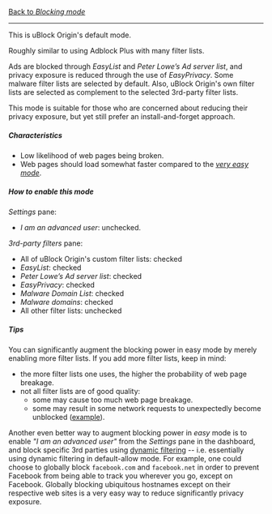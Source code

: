 [Back to _Blocking mode_](https://github.com/gorhill/uBlock/wiki/Blocking-mode)

***

This is uBlock Origin's default mode.

Roughly similar to using Adblock Plus with many filter lists.

Ads are blocked through _EasyList_ and _Peter Lowe’s Ad server list_, and privacy exposure is reduced through the use of _EasyPrivacy_. Some malware filter lists are selected by default. Also, uBlock Origin's own filter lists are selected as complement to the selected 3rd-party filter lists.

This mode is suitable for those who are concerned about reducing their privacy exposure, but yet still prefer an install-and-forget approach.

##### Characteristics

- Low likelihood of web pages being broken.
- Web pages should load somewhat faster compared to the [_very easy mode_](https://github.com/gorhill/uBlock/wiki/Blocking-mode:-very-easy-mode).

##### How to enable this mode

_Settings_ pane:
- _I am an advanced user_: unchecked.

_3rd-party filters_ pane:
- All of uBlock Origin's custom filter lists: checked
- _EasyList_: checked
- _Peter Lowe’s Ad server list_: checked
- _EasyPrivacy_: checked
- _Malware Domain List‎_: checked
- _Malware domains_: checked
- All other filter lists: unchecked

##### Tips

You can significantly augment the blocking power in easy mode by merely enabling more filter lists. If you add more filter lists, keep in mind:

- the more filter lists one uses, the higher the probability of web page breakage.
- not all filter lists are of good quality:
    - some may cause too much web page breakage.
    - some may result in some network requests to unexpectedly become unblocked ([example](https://github.com/gorhill/uBlock/issues/357)).

Another even better way to augment blocking power in _easy_ mode is to enable _"I am an advanced user"_ from the _Settings_ pane in the dashboard, and block specific 3rd parties using [dynamic filtering](https://github.com/gorhill/uBlock/wiki/Dynamic-filtering) -- i.e. essentially using dynamic filtering in default-allow mode. For example, one could choose to globally block `facebook.com` and `facebook.net` in order to prevent Facebook from being able to track you wherever you go, except on Facebook. Globally blocking ubiquitous hostnames except on their respective web sites is a very easy way to reduce significantly privacy exposure.